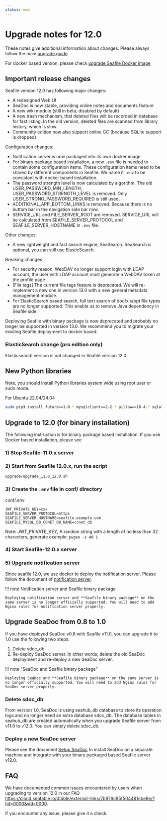 ```yaml
---
status: new
---
```


# Upgrade notes for 12.0

These notes give additional information about changes.
Please always follow the main [upgrade guide](./upgrade.md).

For docker based version, please check [upgrade Seafile Docker image](./upgrade_docker.md)

## Important release changes

Seafile version 12.0 has following major changes:

* A redesigned Web UI
* SeaDoc is now stable, providing online notes and documents feature
* A new wiki module (still in beta, disabled by default)
* A new trash mechanism, that deleted files will be recorded in database for fast listing. In the old version, deleted files are scanned from library history, which is slow.
* Community edition now also support online GC (because SQLite support is dropped)


Configuration changes:

* Notification server is now packaged into its own docker image.
* For binary package based installation, a new `.env` file is needed to contain some configuration items. These configuration items need to be shared by different components in Seafile. We name it `.env` to be consistant with docker based installation.
* The password strength level is now calculated by algorithm. The old USER_PASSWORD_MIN_LENGTH, USER_PASSWORD_STRENGTH_LEVEL is removed. Only USER_STRONG_PASSWORD_REQUIRED is still used.
* ADDITIONAL_APP_BOTTOM_LINKS is removed. Because there is no buttom bar in the navigation side bar now.
* SERVICE_URL and FILE_SERVER_ROOT are removed. SERVICE_URL will be calculated from SEAFILE_SERVER_PROTOCOL and SEAFILE_SERVER_HOSTNAME in `.env` file.


Other changes:

* A new lightweight and fast search engine, SeaSearch. SeaSearch is optional, you can still use ElasticSearch.


Breaking changes

* For security reason, WebDAV no longer support login with LDAP account, the user with LDAP account must generate a WebDAV token at the profile page
* [File tags] The current file tags feature is deprecated. We will re-implement a new one in version 13.0 with a new general metadata management module.
* For ElasticSearch based search, full text search of doc/xls/ppt file types are no longer supported. This enable us to remove Java dependency in Seafile side.


Deploying Seafile with binary package is now deprecated and probably no longer be supported in version 13.0. We recommend you to migrate your existing Seafile deployment to docker based.


### ElasticSearch change (pro edition only)

Elasticsearch version is not changed in Seafile version 12.0

## New Python libraries

Note, you should install Python libraries system wide using root user or sudo mode.

For Ubuntu 22.04/24.04

```sh
sudo pip3 install future==1.0.* mysqlclient==2.2.* pillow==10.4.* sqlalchemy==2.0.* gevent==24.2.* captcha==0.6.* django_simple_captcha==0.6.* djangosaml2==1.9.* pysaml2==7.3.* pycryptodome==3.20.* cffi==1.17.0 python-ldap==3.4.* PyMuPDF==1.24.* numpy==1.26.*
```

## Upgrade to 12.0 (for binary installation)

The following instruction is for binary package based installation. If you use Docker based installation, please see [](./upgrade_docker.md)

### 1) Stop Seafile-11.0.x server

### 2) Start from Seafile 12.0.x, run the script

```sh
upgrade/upgrade_11.0_12.0.sh
```

### 3) Create the `.env` file in conf/ directory

conf/.env

```env
JWT_PRIVATE_KEY=xxx
SEAFILE_SERVER_PROTOCOL=https
SEAFILE_SERVER_HOSTNAME=seafile.example.com
SEAFILE_MYSQL_DB_CCNET_DB_NAME=ccnet_db
```

Note: JWT_PRIVATE_KEY, A random string with a length of no less than 32 characters, generate example: `pwgen -s 40 1`

### 4) Start Seafile-12.0.x server

### 5) Upgrade notification server

Since seafile 12.0, we use docker to deploy the notification server. Please follow the document of [notification server](../extension/notification-server.md).

!!! note Notification server and Seafile binary package

    Deploying notification server and **Seafile binary package** on the same server is no longer officially supported. You will need to add Nginx rules for notification server properly.


## Upgrade SeaDoc from 0.8 to 1.0

If you have deployed SeaDoc v0.8 with Seafile v11.0, you can upgrade it to 1.0 use the following two steps:

1. Delete sdoc_db.
2. Re-deploy SeaDoc server. In other words, delete the old SeaDoc deployment and re-deploy a new SeaDoc server.

!!! note "SeaDoc and Seafile binary package"

    Deploying SeaDoc and **Seafile binary package** on the same server is no longer officially supported. You will need to add Nginx rules for SeaDoc server properly.


### Delete sdoc_db

From version 1.0, SeaDoc is using seahub_db database to store its operation logs and no longer need an extra database sdoc_db. The database tables in seahub_db are created automatically when you upgrade Seafile server from v11.0 to v12.0. You can simply delete sdoc_db.

### Deploy a new SeaDoc server

Please see the document [Setup SeaDoc](../extension/setup_seadoc.md) to install SeaDoc on a separate machine and integrate with your binary packaged based Seafile server v12.0.


## FAQ

We have documented common issues encountered by users when upgrading to version 12.0 in our FAQ <https://cloud.seatable.io/dtable/external-links/7b976c85f504491cbe8e/?tid=0000&vid=0000>.

If you encounter any issue, please give it a check.
